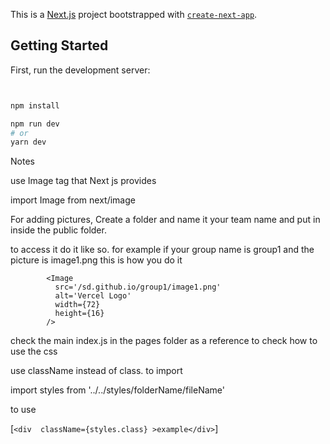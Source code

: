 This is a [Next.js](https://nextjs.org/) project bootstrapped with [`create-next-app`](https://github.com/vercel/next.js/tree/canary/packages/create-next-app).

## Getting Started

First, run the development server:

```bash


npm install

npm run dev
# or
yarn dev
```


Notes

use Image tag that Next js provides 

import Image from next/image


For adding pictures, Create a folder and name it your team name and put in inside the public folder.


to access it do it like so.
for example if your group name is group1 and the picture is image1.png this is how you do it

            <Image
              src='/sd.github.io/group1/image1.png'
              alt='Vercel Logo'
              width={72}
              height={16}
            />

check the main index.js in the pages folder as a reference to check how to use the css

use className instead of class.
to import 

import styles from '../../styles/folderName/fileName'

to use

[`<div  className={styles.class} >example</div>`]